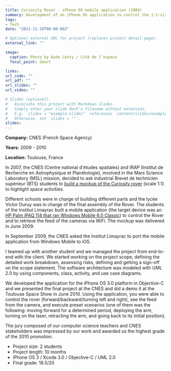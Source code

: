 ```yaml
---
title: Curiosity Rover - iPhone OS mobile application (2009)
summary: Development of an iPhone OS application to control the 1:1-size replica of the Curiosity Rover
tags:
- Tech
date: "2021-11-19T00:00:00Z"

# Optional external URL for project (replaces project detail page).
external_link: ""

image:
  caption: Photo by Aude Lesty / Cité de l’espace
  focal_point: Smart

links:
url_code: ""
url_pdf: ""
url_slides: ""
url_video: ""

# Slides (optional).
#   Associate this project with Markdown slides.
#   Simply enter your slide deck's filename without extension.
#   E.g. `slides = "example-slides"` references `content/slides/example-slides.md`.
#   Otherwise, set `slides = ""`.
slides: 
---
```


**Company:** CNES (French Space Agency)

**Years:** 2009 - 2010

**Location:** Toulouse, France

In 2007, the CNES (Centre national d'études spatiales) and IRAP (Institut de Recherche en Astrophysique et Planétologie), involved in the Mars Science Laboratory (MSL) mission, decided to ask industrial Brevet de technicien supérieur (BTS) students to [build a mockup of the Curiosity rover](https://msl-curiosity.cnes.fr/en/MSL/A_proj_etud.htm) (scale 1:1) to highlight space activities.

Different schools were in charge of building different parts and the lycée Victor Duruy was in charge of the final assembly of the Rover. The students of the Institut Limayrac built a mobile application (the target device was an [HP Palm iPAQ 114 that ran Windows Mobile 6.0 Classic](https://msl-curiosity.cnes.fr/sites/default/files/migration/smsc/msl-curiosity/icons/maquette_controle2.png)) to control the Rover and to retrieve the feed of the cameras via WiFi. The mockup was delivered in June 2009.

In September 2009, the CNES asked the Institut Limayrac to port the mobile application from Windows Mobile to iOS.

I teamed up with another student and we managed the project from end-to-end with the client. We started working on the project scope, defining the detailed work breakdown, assessing risks, defining and getting a sign-off on the scope statement. The software architecture was modeled with UML 2.0 by using components, class, activity, and use case diagrams.

We developed the application for the iPhone OS 3.0 platform in Objective-C and we presented the final project at the CNES and did a demo it at the Toulouse Space Show in June 2010. Using the application, you were able to control the rover (forward/backward/turning left and right), see the feed from the camera, and execute preset scenarios (one of them was the following: moving forward for a determined period, deploying the arm, turning on the laser, retracting the arm, and going back to its initial position).

The jury composed of our computer science teachers and CNES stakeholders was impressed by our work and awarded us the highest grade of the 2010 promotion.

- Project size: 2 students
- Project length: 10 months
- iPhone OS 3 / Xcode 3.0 / Objective-C / UML 2.0
- Final grade: 18.5/20